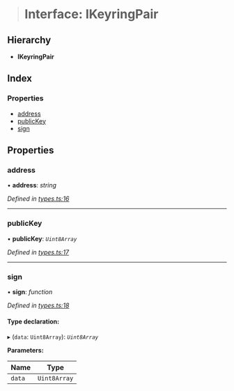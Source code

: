 > # Interface: IKeyringPair

## Hierarchy

* **IKeyringPair**

## Index

### Properties

* [address](_types_.ikeyringpair.md#address)
* [publicKey](_types_.ikeyringpair.md#publickey)
* [sign](_types_.ikeyringpair.md#sign)

## Properties

###  address

• **address**: *string*

*Defined in [types.ts:16](https://github.com/polkadot-js/api/blob/c3811ee/packages/types/src/types.ts#L16)*

___

###  publicKey

• **publicKey**: *`Uint8Array`*

*Defined in [types.ts:17](https://github.com/polkadot-js/api/blob/c3811ee/packages/types/src/types.ts#L17)*

___

###  sign

• **sign**: *function*

*Defined in [types.ts:18](https://github.com/polkadot-js/api/blob/c3811ee/packages/types/src/types.ts#L18)*

#### Type declaration:

▸ (`data`: `Uint8Array`): *`Uint8Array`*

**Parameters:**

Name | Type |
------ | ------ |
`data` | `Uint8Array` |
